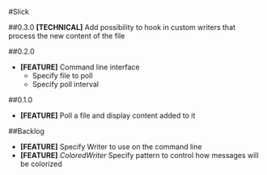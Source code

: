 #Slick

##0.3.0
**[TECHNICAL]** Add possibility to hook in custom writers that process the new content
of the file

##0.2.0
* **[FEATURE]** Command line interface
    * Specify file to poll
    * Specify poll interval

##0.1.0
* **[FEATURE]** Poll a file and display content added to it

##Backlog
* **[FEATURE]** Specify Writer to use on the command line
* **[FEATURE]** *ColoredWriter* Specify pattern to control how messages
will be colorized
